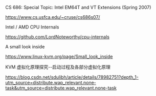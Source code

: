CS 686: Special Topic: Intel EM64T and VT Extensions (Spring 2007)

https://www.cs.usfca.edu/~cruse/cs686s07/

Intel / AMD CPU Internals

https://github.com/LordNoteworthy/cpu-internals

A small look inside

https://www.linux-kvm.org/page/Small_look_inside

KVM 虚拟化原理探究--启动过程及各部分虚拟化原理

https://blog.csdn.net/sdulibh/article/details/78982751?depth_1-utm_source=distribute.wap_relevant.none-task&utm_source=distribute.wap_relevant.none-task